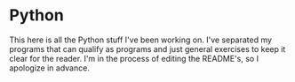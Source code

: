 # Python
This here is all the Python stuff I've been working on. I've separated my programs that can qualify as programs and just general exercises to keep it clear for the reader. I'm in the process of editing the README's, so I apologize in advance. 